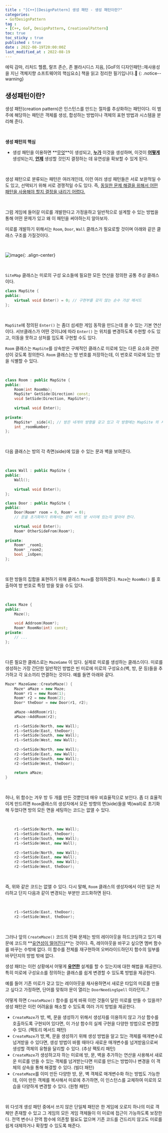 ```yaml
---
title : "[C++][DesignPattern] 생성 패턴 - 생성 패턴이란?"
categories:
- GofDesignPattern
tag :
- [C++, GoF, DesignPattern, CreationalPattern]
toc: true
toc_sticky : true
published : true
date : 2022-08-19T20:00:00Z
last_modified_at : 2022-08-19
---
```










에릭 감마, 리처드 헬름, 랄프 존슨, 존 블라시디스 지음, [GoF의 디자인패턴::재사용성을 지닌 객체지향 소프트웨어의 핵심요소] 책을 읽고 정리한 필기입니다.📢
{: .notice--warning}





## 생성패턴이란?

생성 패턴(creation pattern)은 인스턴스를 만드는 절차를 추상화하는 패턴이다. 이 범주에 해당하는 패턴은 객체를 생성, 합성하는 방법이나 객체의 표현 방법과 시스템을 분리해 준다. 

<br>

**생성 패턴의 핵심**

- 생성 패턴을 이용하면 **<u>무엇</u>**이 생성되고, **<u>누가</u>** 이것을 생성하며, 이것이 **<u>어떻게</u>** 생성되는지, **<u>언제</u>** 생성할 것인지 결정하는 데 유연성을 확보할 수 있게 된다.

<br>

생성 패턴으로 분류되는 패턴은 여러개인데, 이런 여러 생성 패턴들은 서로 보완적일 수도 있고, 선택되기 위해 서로 경쟁적일 수도 있다. 즉, <u>동일한 문제 해결을 위해서 어떤 패턴을 사용해야 할지 결정을 내리기 어렵다.</u>

<br>

그럼 게임에 들어갈 미로를 개발한다고 가정을하고 일반적으로 설계할 수 있는 방법을 통해 어떤 문제가 있고 왜 이 패턴을 써야하는지 알아보자.

미로를 개발하기 위해서는  `Room`, `Door`, `Wall` 클래스가 필요로할 것이며 아래와 같은 클래스 구조를 가질것이다.

<br>

![image](https://user-images.githubusercontent.com/13410737/185420714-28d7ca08-7608-4294-9c87-430f172d1c02.png){: .align-center}

<br>

`SiteMap` 클래스는 미로의 구성 요소들에 필요한 모든 연산을 정의한 공통 추상 클래스이다. 

```c++
class MapSite {
public:
    virtual void Enter() = 0; // 구현부를 갖지 않는 순수 가상 메서드
};
```

<br>

`MapSite`에 정의된 `Enter()` 는 좀더 섬세한 게임 동작을 만드는데 쓸 수 있는 기본 연산이다. 서브클래스가 어떤 것이냐에 따라 `Enter()` 는 위치를 변경하도록 수현할 수도 있고, 이동을 못하고 상처를 입도록 구현할 수도 있다.

`Room` 클래스는 `MapSite`를 상속받은 구체적인 클래스로 미로에 있는 다른 요소와 관련성이 갖도록 정의한다. `Room` 클래스는 방 번호를 저장하는데, 이 번호로 미로에 있는 방을 식별할 수 있다.

<br>

```c++
class Room : public MapSite {
public:
    Room(int RoomNo);
    MapSite* GetSide(Direction) const;
    void SetSide(Direction, MapSite*);
    
    virtual void Enter();
    
private:
    MapSite* _side[4]; // 방은 네개의 방향을 갖고 있고 각 방향에는 MapSite 의 서브클래스 인스턴스가 올 수 있다.
    int _roomNumber;
};
```

<br>

다음 클래스는 방의 각 측면(side)에 있을 수 있는 문과 벽을 보여준다.

<br>

```c++
class Wall : public MapSite {
public:
    Wall();
    
    virtual void Enter();
};
```

```c++
class Door : public MapSite {
public:
    Door(Room* room = 0, Room* = 0);
    // 문을 초기화하기 위해서는 문이 어드 방 사이에 있는지 알아야 한다.
    
    virtual void Enter();
    Room* OtherSideFrom(Room*);
    
private:
    Room* _room1;
    Room* _room2;
    bool _isOpen;
};
```

<br>

또한 방들의 집합을 표현하기 위해 클래스 `Maze`를 정의하겠다. `Maze`는 `RoomNo()` 를 호출하여 방 번호로 특정 방을 찾을 수도 있다.

<br>

```c++
class Maze {
public:
    Maze();
    
    void Addroom(Room*);
    Room* RoomNo(int) const;
private:
    // ...
};
```

<br>

다른 필요한 클래스로는 `MazeGame` 이 있다. 실제로 미로를 생성하는 클래스이다. 미로를 생성하는 가장 간단한 일반적인 방법은 빈 미로에 미로의 구성요소(벽, 방, 문 등)들을 추가하고 각 요소끼리 연결하는 것이다. 예를 들면 아래와 같다.
<br>

```c++
Maze* MazeGame::CreateMaze() {
    Maze* aMaze = new Maze;
    Room* r1 = new Room(1);
    Room* r2 = new Room(2);
    Door* theDoor = new Door(r1, r2);
    
    aMaze->AddRoom(r1);
    aMaze->AddRoom(r2);
    
    r1->SetSide(North, new Wall);
    r1->SetSide(East, theDoor);
    r1->SetSide(South, new Wall);
    r1->SetSide(West, new Wall);
        
    r2->SetSide(North, new Wall);
    r2->SetSide(East, new Wall);
    r2->SetSide(South, new Wall);
    r2->SetSide(West, theDoor);
    
    return aMaze;
}
```

<br>

허나, 위 함수는 겨우 방 두 개를 만든 것뿐인데 매우 비효율적으로 보인다. 좀 더 효율적이게 만드려면 `Room`클래스의 생성자에서 모든 방향의 면(side)들을 벽(wall)로 초기화해 두었다면 방의 모든 면을 세팅하는 코드는 없앨 수 있다.

<br>

```c++
    r1->SetSide(North, new Wall);
    r1->SetSide(East, theDoor);
    r1->SetSide(South, new Wall);
    r1->SetSide(West, new Wall);
        
    r2->SetSide(North, new Wall);
    r2->SetSide(East, new Wall);
    r2->SetSide(South, new Wall);
    r2->SetSide(West, theDoor);
```

<br>

즉, 위와 같은 코드는 없앨 수 있다. 다시 말해, `Room` 클래스의 생성자에서 이런 일은 처리하고 단지 다음과 같이 변경되는 부분만 코드화하면 된다.

<br>

```c++
    r1->SetSide(East, theDoor);
    r2->SetSide(West, theDoor);
```

<br>

그러나 앞의 `CreateMaze()` 코드의 진짜 문제는 방의 레이아웃을 하드코딩하고 있기 때문에 코드의 **<u>유연성이 떨어진다</u>**는 것이다.  즉, 레이아웃을 바꾸고 싶으면 멤버 함수를 바꾸는 수밖에 없다. 이 함수를 전체를 재구현하여 오버라이드하던지 함수의 일부를 바꾸던지의 방법 밖에 없다.

생성 패터는 이런 상황에서 어떻게 **<u>유연한</u>** 설계를 할 수 있는지에 대한 해법을 제공한다. 특히 미로에 구성요소를 정의하는 클래스를 쉽게 변경할 수 있도록 방법을 제공한다.

예를 들어 기존 미로가 갖고 있는 레이아웃을 재사용하면서 새로운 타입의 미로를 만들고 싶다고 가정하면, 단어를 맞춰야 문이 열리는 `DoorNeedingSpell` 이라던지..?

어떻게 하면  `CreateMaze()` 함수를 쉽게 바꿔 이런 것들이 달린 미로를 만들 수 있을까? 생성 패턴은 이런 어려움을 해소할 수 있도록 여러 가지 방법을 제공한다.

- `CreateMaze`가 방, 벽, 문을 생성하기 위해서 생성자를 이용하지 않고 가상 함수를 호출하도록 구현되어 있다면, 이 가상 함수의 실제 구현을 다양한 방법으로 변경할 수 있다. (팩토리 메서드 패턴)
- `CreateMaze`가 방,벽, 문을 생성하기 위해 생성 방법을 알고 있는 객체를 매개변수로 넘겨받을 수 있다면, 생성 방법이 바뀔 때마다 새로운 매개변수를 넘겨받음으로써 생성할 객체의 유형을 달리할 수 있다. (추상 팩토리 패턴)
- `CreateMaze`가 생성하고자 하는 미로에 방, 문, 벽을 추가하는 연산을 사용해서 새로운 미로를 만들 수 있는 객체를 넘겨받는다면 미로를 만드는 방법이나 변경을 이 객체의 상속을 통해 해결할 수 있다. (빌더 패턴)
- `CreateMaze`를 이미 만든 다양한 방, 문, 벽 객체로 매개변수화 하는 방법도 가능한데, 이미 만든 객체를 복사해서 미로에 추가하면, 이 인스턴스를 교체하여 미로의 모습을 다양하게 변경할 수 있다. (원형 패턴)

<br>

위 다섯개 생성 패턴 중에서 쓰지 않은 단일체 패턴은 한 게임에 오로지 하나의 미로 객체만 존재할 수 있고 그 게임의 모든 게임 객체들이 이 미로에 접근이 가능하도록 보장한다. 전역 변수나 전역 함수에 의존할 필요도 없으며 기존 코드를 건드리지 않고도 미로를 쉽게 대체하거나 확장할 수 있도록 해준다.



